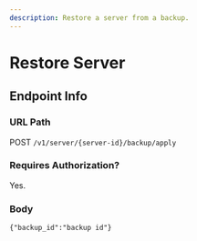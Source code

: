```yaml
---
description: Restore a server from a backup.
---
```


# Restore Server

## Endpoint Info

### URL Path

POST `/v1/server/{server-id}/backup/apply`

### Requires Authorization?

Yes.

### Body

`{"backup_id":"backup id"}`



